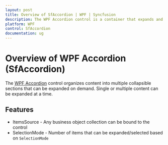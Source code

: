 ```yaml
---
layout: post
title: Overview of SfAccordion | WPF | Syncfusion
description: The WPF Accordion control is a container that expands and collapses the specific content from a stacked list of items.
platform: WPF
control: SfAccordion
documentation: ug
---
```


# Overview of WPF Accordion (SfAccordion)

The [WPF Accordion](https://www.syncfusion.com/wpf-controls/accordion) control organizes content into multiple collapsible sections that can be expanded on demand. Single or multiple content can be expanded at a time.

## Features

* ItemsSource - Any business object collection can be bound to the control
* SelectionMode - Number of items that can be expanded/selected based on `SelectionMode`
